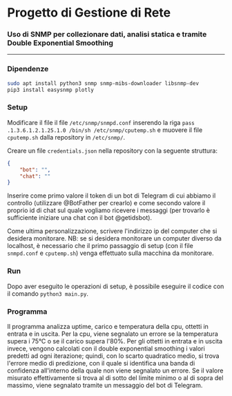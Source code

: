 # Progetto di Gestione di Rete

### Uso di SNMP per collezionare dati, analisi statica e tramite Double Exponential Smoothing

---

### Dipendenze

```sh
sudo apt install python3 snmp snmp-mibs-downloader libsnmp-dev
pip3 install easysnmp plotly
```


### Setup

Modificare il file il file `/etc/snmp/snmpd.conf` inserendo la riga `pass .1.3.6.1.2.1.25.1.0 /bin/sh /etc/snmp/cputemp.sh` e muovere il file `cputemp.sh` dalla repository in `/etc/snmp/`.

Creare un file `credentials.json` nella repository con la seguente struttura:
```json
{
	"bot": "",
	"chat": ""
}
```
Inserire come primo valore il token di un bot di Telegram di cui abbiamo il controllo (utilizzare @BotFather per crearlo) e come secondo valore il proprio id di chat sul quale vogliamo ricevere i messaggi (per trovarlo è sufficiente iniziare una chat con il bot @getidsbot).

Come ultima personalizzazione, scrivere l'indirizzo ip del computer che si desidera monitorare. NB: se si desidera monitorare un computer diverso da localhost, è necessario che il primo passaggio di setup (con il file `snmpd.conf` e `cputemp.sh`) venga effettuato sulla macchina da monitorare.

### Run

Dopo aver eseguito le operazioni di setup, è possibile eseguire il codice con il comando `python3 main.py`.

### Programma

Il programma analizza uptime, carico e temperatura della cpu, ottetti in entrata e in uscita. Per la cpu, viene segnalato un errore se la temperatura supera i 75°C o se il carico supera l'80%. Per gli ottetti in entrata e in uscita invece, vengono calcolati con il double exponential smoothing i valori predetti ad ogni iterazione; quindi, con lo scarto quadratico medio, si trova l'errore medio di predizione, con il quale si identifica una banda di confidenza all'interno della quale non viene segnalato un errore. Se il valore misurato effettivamente si trova al di sotto del limite minimo o al di sopra del massimo, viene segnalato tramite un messaggio del bot di Telegram.
